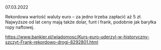 07.03.2022

Rekordowa wartość waluty euro – za jedno trzeba zapłacić aż 5 zł. Najwyższe od lat ceny mają także dolar, funt i frank, podobnie jak baryłka ropy naftowej.

https://www.bankier.pl/wiadomosc/Kurs-euro-uderzyl-w-historyczny-szczyt-Frank-rekordowo-drogi-8292801.html